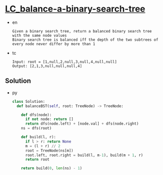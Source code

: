 # [LC_balance-a-binary-search-tree](https://leetcode.com/problems/balance-a-binary-search-tree)

* en

  ```en
  Given a binary search tree, return a balanced binary search tree with the same node values
  Binary search tree is balanced iff the depth of the two subtrees of every node never differ by more than 1
  ```

* tc

  ```tc
  Input: root = [1,null,2,null,3,null,4,null,null]
  Output: [2,1,3,null,null,null,4]
  ```

## Solution

* py

  ```py
  class Solution:
    def balanceBST(self, root: TreeNode) -> TreeNode:

      def dfs(node):
        if not node: return []
        return dfs(node.left) + [node.val] + dfs(node.right)
      ns = dfs(root)

      def build(l, r):
        if l > r: return None
        m = (l + r) // 2
        root = TreeNode(ns[m])
        root.left, root.right = build(l, m-1), build(m + 1, r)
        return root

      return build(0, len(ns) - 1)
  ```
